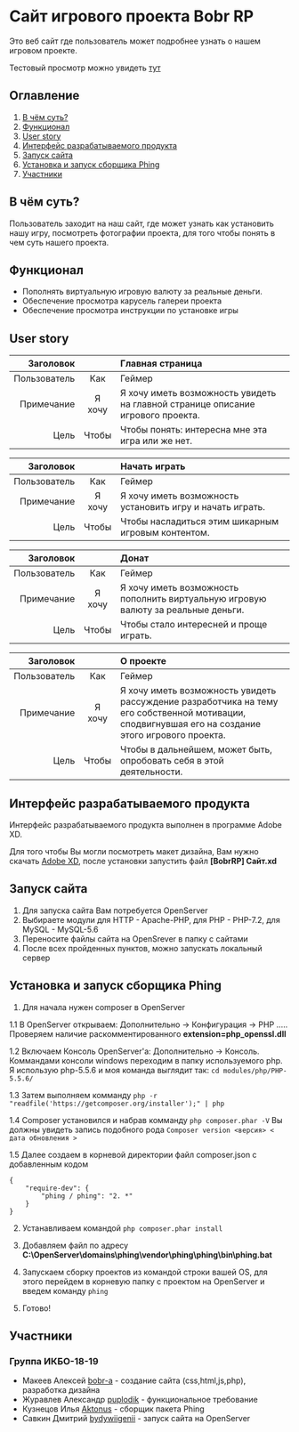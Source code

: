 # Сайт игрового проекта Bobr RP

Это веб сайт где пользователь может подробнее узнать о нашем игровом проекте.

Тестовый просмотр можно увидеть [тут](https://test.mtabobr.ru/)

## Оглавление

1. [В чём суть?](#В-чём-суть?)
2. [Функционал](#Функционал)
3. [User story](#User-story)
4. [Интерфейс разрабатываемого продукта](#Интерфейс-разрабатываемого-продукта)
5. [Запуск сайта](#Запуск-сайта)
6. [Установка и запуск сборщика Phing](#Установка-и-запуск-сборщика-Phing)
7. [Участники](#Участники)


## В чём суть?

Пользователь заходит на наш сайт, где может узнать как установить нашу игру, посмотреть фотографии проекта, для того чтобы понять в чем суть нашего проекта.

## Функционал

* Пополнять виртуальную игровую валюту за реальные деньги.
* Обеспечение просмотра карусель галереи проекта
* Обеспечение просмотра инструкции по установке игры

## User story

| Заголовок |  | Главная страница |
|----:|:----:|:----------|
| Пользователь | Как | Геймер |
| Примечание | Я хочу | Я хочу иметь возможность увидеть на главной странице описание игрового проекта. |
| Цель | Чтобы | Чтобы понять: интересна мне эта игра или же нет. |


| Заголовок |  | Начать играть |
|----:|:----:|:----------|
| Пользователь | Как | Геймер |
| Примечание | Я хочу | Я хочу иметь возможность установить игру и начать играть. |
| Цель | Чтобы | Чтобы насладиться этим шикарным игровым контентом. |


| Заголовок |  | Донат |
|----:|:----:|:----------|
| Пользователь | Как | Геймер |
| Примечание | Я хочу | Я хочу иметь возможность пополнить виртуальную игровую валюту за реальные деньги. |
| Цель | Чтобы | Чтобы стало интересней и проще играть. |


| Заголовок |  | О проекте |
|----:|:----:|:----------|
| Пользователь | Как | Геймер |
| Примечание | Я хочу | Я хочу иметь возможность увидеть рассуждение разработчика на тему его собственной мотивации, сподвигнувшая его на создание этого игрового проекта. |
| Цель | Чтобы | Чтобы в дальнейшем, может быть, опробовать себя в этой деятельности. |

## Интерфейс разрабатываемого продукта

Интерфейс разрабатываемого продукта выполнен в программе Adobe XD. 

Для того чтобы Вы могли посмотреть макет дизайна, Вам нужно скачать [Adobe XD](https://www.adobe.com/ru/products/xd.html), после установки запустить файл **[BobrRP] Сайт.xd**

## Запуск сайта

1. Для запуска сайта Вам потребуется OpenServer
2. Выбираете модули для HTTP - Apache-PHP, для PHP - PHP-7.2, для MySQL - MySQL-5.6
3. Переносите файлы сайта на OpenSrever в папку с сайтами
4. После всех пройденных пунктов, можно запускать локальный сервер

## Установка и запуск сборщика Phing


1. Для начала нужен composer в OpenServer

1.1 В OpenServer открываем: Дополнительно -> Конфигурация -> PHP .....
Проверяем наличие раскомментированного **extension=php_openssl.dll**

1.2 Включаем Консоль OpenServer'a: Дополнительно -> Консоль.
Коммандами консоли windows переходим в папку используемого php. Я использую php-5.5.6 и моя команда выглядит так:
```cd modules/php/PHP-5.5.6/```

1.3 Затем выполняем комманду ```php -r "readfile('https://getcomposer.org/installer');" | php```

1.4 Composer установился и набрав комманду ```php composer.phar -V``` Вы должны увидеть запись подобного рода ```Composer version <версия> < дата обновления >```

1.5 Далее создаем в корневой директории файл composer.json с добавленным кодом 
```
{
    "require-dev": {
        "phing / phing": "2. *"
    }
}
```

2. Устанавливаем командой  ```php composer.phar install```

3. Добавляем файл по адресу **C:\OpenServer\domains\phing\vendor\phing\phing\bin\phing.bat**

4. Запускаем сборку проектов из командой строки вашей OS, для этого перейдем в корневую папку с проектом на OpenServer и введем команду ```phing```

5. Готово! 

## Участники
### Группа ИКБО-18-19
* Макеев Алексей [bobr-a](https://github.com/bobr-a) - создание сайта (css,html,js,php), разработка дизайна
* Журавлев Александр [puplodik](https://github.com/puplodik) - функциональное требование
* Кузнецов Илья [Aktonus](https://github.com/Aktonus) - сборщик пакета Phing
* Савкин Дмитрий [bydywiigenii](https://github.com/bydywiigenii) - запуск сайта на OpenServer
